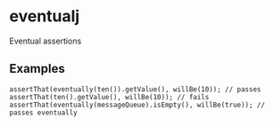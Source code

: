 eventualj
====================

Eventual assertions

Examples
---------------------

`assertThat(eventually(ten()).getValue(), willBe(10)); // passes`
`assertThat(ten().getValue(), willBe(10)); // fails`
`assertThat(eventually(messageQueue).isEmpty(), willBe(true)); // passes eventually`